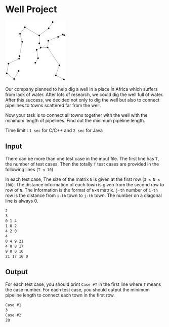 ﻿# Well Project

![Example](Example.png)

Our company planned to help dig a well in a place in Africa which suffers from lack of water.
After lots of research, we could dig the well full of water.
After this success, we decided not only to dig the well but also to connect pipelines to towns scattered far from the well.

Now your task is to connect all towns together with the well with the minimum length of pipelines.
Find out the minimum pipeline length.

Time limit : `1 sec` for C/C++ and `2 sec` for Java

## Input

There can be more than one test case in the input file.
The first line has `T`, the number of test cases.
Then the totally `T` test cases are provided in the following lines (`T ≤ 10`)

In each test case, The size of the matrix `N` is given at the first row (`3 ≤ N ≤ 100`).
The distance information of each town is given from the second row to row of `N`.
The information is the format of `N×N` matrix.
`j-th` number of `i-th` row is the distance from `i-th` town to `j-th` town.
The number on a diagonal line is always 0.

```
2
3
0 1 4
1 0 2
4 2 0
4
0 4 9 21
4 0 8 17
9 8 0 16
21 17 16 0
```

## Output

For each test case, you should print `Case #T` in the first line where `T` means the case number.
For each test case, you should output the minimum pipeline length to connect each town in the first row.

```
Case #1
3
Case #2
28
```

